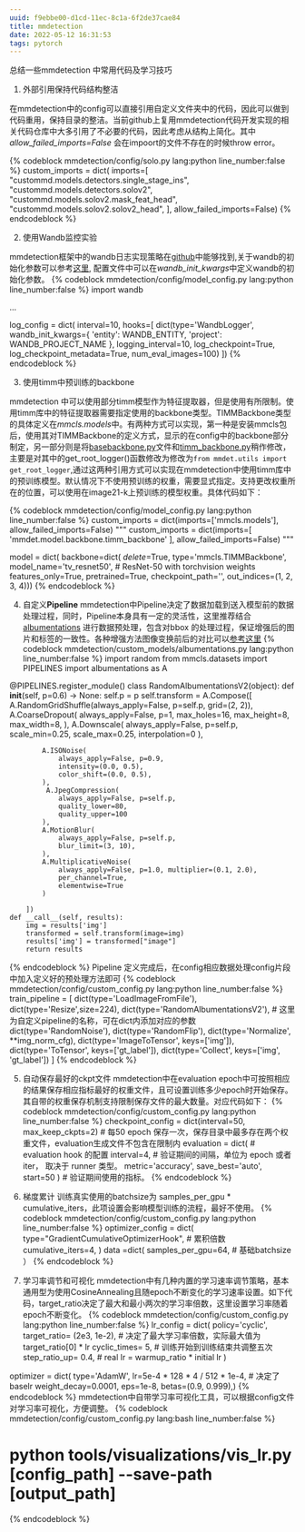 ```yaml
---
uuid: f9ebbe00-d1cd-11ec-8c1a-6f2de37cae84
title: mmdetection
date: 2022-05-12 16:31:53
tags: pytorch
---
```


总结一些mmdetection 中常用代码及学习技巧

1. 外部引用保持代码结构整洁

在mmdetection中的config可以直接引用自定义文件夹中的代码，因此可以做到代码重用，保持目录的整洁。当前github上复用mmdetection代码开发实现的相关代码仓库中大多引用了不必要的代码，因此考虑从结构上简化。其中 *allow_failed_imports=False* 会在impoort的文件不存在的时候throw error。

{% codeblock mmdetection/config/solo.py lang:python line_number:false %}
custom_imports = dict(
    imports=[
        "custommd.models.detectors.single_stage_ins",
        "custommd.models.detectors.solov2",
        "custommd.models.solov2.mask_feat_head",
        "custommd.models.solov2.solov2_head",
    ],
    allow_failed_imports=False)
{% endcodeblock %}

2. 使用Wandb监控实验

mmdetection框架中的wandb日志实现策略在[github](https://github.com/open-mmlab/mmcv/blob/83df7c4b00197b40c3debdb7f388a256640e13b4/mmcv/runner/hooks/logger/wandb.py)中能够找到,关于wandb的初始化参数可以参考[这里](https://docs.wandb.ai/ref/python/init), 配置文件中可以在*wandb_init_kwargs*中定义wandb的初始化参数。
{% codeblock mmdetection/config/model_config.py lang:python line_number:false %}
import wandb

...

log_config = dict(
            interval=10,
            hooks=[
                dict(type='WandbLogger',
                     wandb_init_kwargs={
                         'entity': WANDB_ENTITY,
                         'project': WANDB_PROJECT_NAME
                     },
                     logging_interval=10,
                     log_checkpoint=True,
                     log_checkpoint_metadata=True,
                     num_eval_images=100)
            ])
{% endcodeblock %}

3. 使用timm中预训练的backbone

mmdetection 中可以使用部分timm模型作为特征提取器，但是使用有所限制。使用timm库中的特征提取器需要指定使用的backbone类型。TIMMBackbone类型的具体定义在*mmcls.models*中。有两种方式可以实现，第一种是安装mmcls包后，使用其对TIMMBackbone的定义方式，显示的在config中的backbone部分制定，另一部分则是将[basebackbone.py](https://raw.githubusercontent.com/open-mmlab/mmclassification/master/mmcls/models/backbones/base_backbone.py)文件和[timm_backbone.py](https://github.com/open-mmlab/mmclassification/blob/master/mmcls/models/backbones/timm_backbone.py)稍作修改，主要是对其中的get_root_logger()函数修改为修改为`from mmdet.utils import get_root_logger`,通过这两种引用方式可以实现在mmdetection中使用timm库中的预训练模型。默认情况下不使用预训练的权重，需要显式指定。支持更改权重所在的位置，可以使用在image21-k上预训练的模型权重。具体代码如下：

{% codeblock mmdetection/config/model_config.py lang:python line_number:false %}
custom_imports = dict(imports=['mmcls.models'], allow_failed_imports=False)
"""
custom_imports = dict(imports=[
    'mmdet.model.backbone.timm_backbone'
    ], allow_failed_imports=False)
"""


model = dict(
    backbone=dict(
        _delete_=True,
        type='mmcls.TIMMBackbone',
        model_name='tv_resnet50',  # ResNet-50 with torchvision weights
        features_only=True,
        pretrained=True,
        checkpoint_path='',
        out_indices=(1, 2, 3, 4)))
{% endcodeblock %}

4. 自定义**Pipeline**
mmdetection中Pipeline决定了数据加载到送入模型前的数据处理过程，同时，Pipeline本身具有一定的灵活性，这里推荐结合 [albumentations](https://github.com/albumentations-team/albumentations) 进行数据预处理，包含对bbox 的处理过程，保证增强后的图片和标签的一致性。各种增强方法图像变换前后的对比可以[参考这里](https://albumentations-demo.herokuapp.com/)
{% codeblock mmdetection/custom_models/albumentations.py lang:python line_number:false %}
import random
from mmcls.datasets import PIPELINES
import albumentations as A

@PIPELINES.register_module()
class RandomAlbumentationsV2(object):
    def __init__(self, p=0.6) -> None:
        self.p = p
        self.transform = A.Compose([
            A.RandomGridShuffle(always_apply=False, p=self.p, grid=(2, 2)),
            A.CoarseDropout(
                always_apply=False, p=1,
                max_holes=16,
                max_height=8,
                max_width=8,
            ),
            A.Downscale(
                always_apply=False, p=self.p,
                scale_min=0.25, scale_max=0.25, interpolation=0
            ),

            A.ISONoise(
                always_apply=False, p=0.9,
                intensity=(0.0, 0.5),
                color_shift=(0.0, 0.5),
            ),
             A.JpegCompression(
                always_apply=False, p=self.p,
                quality_lower=80,
                quality_upper=100
            ),
            A.MotionBlur(
                always_apply=False, p=self.p, 
                blur_limit=(3, 10),
            ),
            A.MultiplicativeNoise(
                always_apply=False, p=1.0, multiplier=(0.1, 2.0),
                per_channel=True,
                elementwise=True
            )

        ])
    def __call__(self, results):
        img = results['img']
        transformed = self.transform(image=img)
        results['img'] = transformed["image"]
        return results

{% endcodeblock %}
Pipeline 定义完成后，在config相应数据处理config片段中加入定义好的预处理方法即可
{% codeblock mmdetection/config/custom_config.py lang:python line_number:false %}
train_pipeline = [
    dict(type='LoadImageFromFile'),
    dict(type='Resize',size=224),
    dict(type='RandomAlbumentationsV2'), # 这里为自定义pipeline的名称，可在dict内添加对应的参数
    dict(type='RandomNoise'),
    dict(type='RandomFlip'),
    dict(type='Normalize', **img_norm_cfg),
    dict(type='ImageToTensor', keys=['img']),
    dict(type='ToTensor', keys=['gt_label']),
    dict(type='Collect', keys=['img', 'gt_label'])
]
{% endcodeblock %}

5. 自动保存最好的ckpt文件
mmdetection中在evaluation epoch中可按照相应的结果保存相应指标最好的权重文件，且可设置训练多少epoch时开始保存。其自带的权重保存机制支持限制保存文件的最大数量。对应代码如下：
{% codeblock mmdetection/config/custom_config.py lang:python line_number:false %}
checkpoint_config = dict(interval=50, max_keep_ckpts=2) # 每50 epoch 保存一次，保存目录中最多存在两个权重文件，evaluation生成文件不包含在限制内
evaluation = dict(       # evaluation hook 的配置
    interval=4,          # 验证期间的间隔，单位为 epoch 或者 iter， 取决于 runner 类型。
    metric='accuracy',
    save_best='auto',
    start=50
    )   # 验证期间使用的指标。
{% endcodeblock %}

6. 梯度累计
训练真实使用的batchsize为 samples_per_gpu * cumulative_iters，此项设置会影响模型训练的流程，最好不使用。
{% codeblock mmdetection/config/custom_config.py lang:python line_number:false %}
optimizer_config = dict(
    type="GradientCumulativeOptimizerHook", # 累积倍数
    cumulative_iters=4,
)
data =dict(
    samples_per_gpu=64, # 基础batchsize
）
{% endcodeblock %}

7. 学习率调节和可视化
mmdetection中有几种内置的学习速率调节策略，基本通用型为使用CosineAnnealing且随epoch不断变化的学习速率设置。如下代码，target_ratio决定了最大和最小两次的学习率倍数，这里设置学习率随着epoch不断变化。
{% codeblock mmdetection/config/custom_config.py lang:python line_number:false %}
lr_config = dict(
    policy='cyclic',
    target_ratio= (2e3, 1e-2), # 决定了最大学习率倍数，实际最大值为 target_ratio[0] * lr
    cyclic_times= 5, # 训练开始到训练结束共调整五次
    step_ratio_up= 0.4, # real lr = warmup_ratio * initial lr
)

optimizer = dict(
    type='AdamW',
    lr=5e-4 * 128 * 4 / 512 * 1e-4, # 决定了 baselr
    weight_decay=0.0001,
    eps=1e-8,
    betas=(0.9, 0.999),)
{% endcodeblock %}
mmdetection中自带学习率可视化工具，可以根据config文件对学习率可视化，方便调整。
{% codeblock mmdetection/config/custom_config.py lang:bash line_number:false %}
# python tools/visualizations/vis_lr.py [config_path] --save-path [output_path]
{% endcodeblock %}
